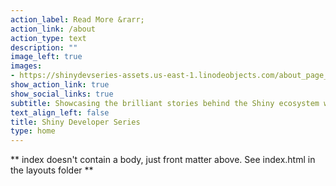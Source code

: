 ```yaml
---
action_label: Read More &rarr;
action_link: /about
action_type: text
description: ""
image_left: true
images:
- https://shinydevseries-assets.us-east-1.linodeobjects.com/about_page_pic.gif
show_action_link: true
show_social_links: true
subtitle: Showcasing the brilliant stories behind the Shiny ecosystem with package developers, practitioners, and enthusiasts
text_align_left: false
title: Shiny Developer Series
type: home
---
```


** index doesn't contain a body, just front matter above.
See index.html in the layouts folder **
